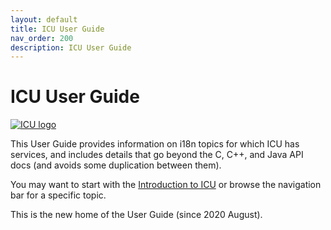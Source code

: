 ```yaml
---
layout: default
title: ICU User Guide
nav_order: 200
description: ICU User Guide
---
```


<!--
© 2020 and later: Unicode, Inc. and others.
License & terms of use: http://www.unicode.org/copyright.html
-->

# ICU User Guide

[![ICU logo](https://github.com/unicode-org/icu-docs/raw/main/img/iculogo_64.png)](https://icu.unicode.org/)

This User Guide provides information on i18n topics for which ICU has services, and
includes details that go beyond the C, C++, and Java API docs (and avoids some duplication between them).

You may want to start with the [Introduction to ICU](./icu) or browse the navigation bar for a specific topic.

This is the new home of the User Guide (since 2020 August).
